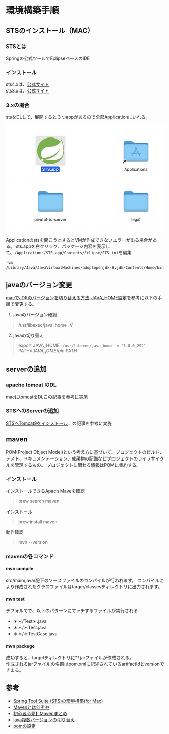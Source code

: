 # 環境構築手順
## STSのインストール（MAC）
### STSとは
Springの公式ツールでEclipseベースのIDE

### インストール
sts4.xは、[公式サイト](https://spring.io/tools)    
sts3.xは、[公式サイト](https://dist.springsource.com/release/STS/index.html)

### 3.xの場合
stsをDLして、展開すると３つappがあるので全部Applicationにいれる。

![](img/sts3_dl.png)

Applicationのstsを開こうとするとVMが作成できないエラーが出る場合がある。
sts.appを右クリック、パッケージ内容を表示して、` /Applications/STS.app/Contents/Eclipse/STS.ini `を編集

```
-vm
/Library/Java/JavaVirtualMachines/adoptopenjdk-8.jdk/Contents/Home/bin
```

## javaのバージョン変更
[macでJDKのバージョンを切り替える方法-JAVA_HOME設定](https://amateur-engineer.com/mac-java-version/)を参考に以下の手順で変更する。

1. javaのバージョン確認
> /usr/libexec/java_home -V

2. javaの切り替え
> export JAVA_HOME=`/usr/libexec/java_home -v "1.8.0_292"`
> PATH=$JAVA_HOME/bin:$PATH

## serverの追加
### apache tomcat のDL
[macにtomcatをDL](https://blanche-toile.com/web/mac-tomcat)この記事を参考に実施


### STSへのServerの追加
[STSへTomcat9をインストール](https://iteng-pom.com/archives/129)この記事を参考に実施

## maven
POM(Project Object Model)という考え方に基づいて、プロジェクトのビルド、テスト、ドキュメンテーション、成果物の配備などプロジェクトのライフサイクルを管理するもの。
プロジェクトに関わる情報はPOMに集約する。
### インストール
インストールできるApach Maveを確認
> brew search maven

インストール

> brew install maven

動作確認
> mvn --version

### mavenの各コマンド
#### mvn compile
src/main/java/配下のソースファイルのコンパイルが行われます。
コンパイルにより作成されたクラスファイルはtarger/classesディレクトリに出力されます。

#### mvn test
デフォルてで、以下のパターンにマッチするファイルが実行される
- ＊＊/Test＊.java
- ＊＊/＊Test.java
- ＊＊/＊TestCase.java

#### mvn packege
成功すると、targetディレクトリに**.jarファイルが作成される。  
作成されるjarファイルの名前はpom.xmlに記述されているartifactIdとversionできまる。



## 参考
- [Spring Tool Suite (STS)の環境構築(for Mac)](https://zenn.dev/nakohama/articles/7ed3953bae7f33)
- [Mavenとは何ぞや](https://qiita.com/ASHITSUBO/items/6c2aa8dd55043781c6b4)
- [初心者必見】Mavenまとめ](https://qiita.com/enzen/items/8546357f4e67357fe730)
- [java複数バージョンの切り替え](https://style.potepan.com/articles/16344.html)
- [pomの設定](http://www.code-magagine.com/?p=2346)